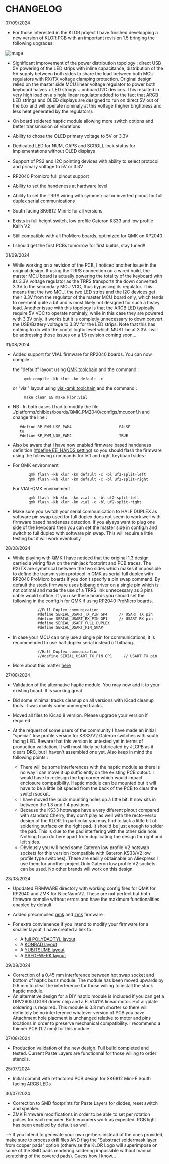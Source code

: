# CHANGELOG

07/09/2024
-  For those interested in the KLOR project I have finished developping a new version of KLOR PCB with an important revision 1.5 bringing the following upgrades:

![image](https://github.com/user-attachments/assets/d352a5f1-c9b1-4716-9df1-823539923590)


   -  Significant improvement of the power distribution topology : direct USB 5V powering of the LED strips with inline capacitance, distribution of the 5V supply between both sides to share the load between both MCU regulators with RX/TX voltage clamping protection. Original design relied on the master side MCU linear voltage regulator to power both keyboard halves + LED strings + onboard I2C devices. This resulted in very high load on a single linear regulator added to the fact that ARGB LED strings and OLED displays are designed to run on direct 5V out of the box and will operate nominaly at this voltage (higher brightness and less heat generated by the regulators).
   -  On board soldered haptic module allowing more switch options and better transmission of vibrations
   -  Ability to chose the OLED primary voltage to 5V or 3.3V
   -  Dedicated LED for NUM, CAPS and SCROLL lock status for implementations without OLED displays
   -  Support of PS2 and I2C pointing devices with ability to select protocol and primary voltage to 5V or 3.3V
   -  RP2040 Promicro full pinout support
   -  Ability to set the handeness at hardware level
   -  Ability to set the TRRS wiring with symmetrical or inverted pinout for full duplex serial communications  
   -  South facing SK6812 Mini-E for all versions
   -  Exists in full height switch, low profile Gateron KS33 and low profile Kailh V2
   -  Still compatible with all ProMicro boards, optimized for QMK on RP2040

-  I should get the first PCBs tomorrow for first builds, stay tuned!!

01/09/2024
-  While working on a revision of the PCB, I noticed another issue in the original design. If using the TRRS connection on a wired build, the master MCU board is actually powering the totality of the keyboard with its 3.3V voltage regulator as the TRRS transports the down converted 3.3V to the secondary MCU VCC, thus bypassing its regulator. This means that the two MCU, the two LED strips and the I2C devices get their 3.3V from the regulator of the master MCU board only, which tends to overheat quite a bit and is most likely not designed for such a heavy load. Another issue with this topology is that the ARGB LED typically require 5V VCC to operate nominaly, while in this case they are powered with 3.3V only. It works but it is completly unnecessary to down convert the USB/Battery voltage to 3.3V for the LED strips. Note that this has nothing to do with the contol logfic level which MUST be at 3.3V. I will be addressing those issues on a 1.5 revision coming soon...

31/08/2024
-  Added support for VIAL firmware for RP2040 boards. You can now compile :
   
      the "default" layout using [QMK toolchain](https://github.com/qmk/qmk_firmware) and the command :

            qmk compile -kb klor -km default -c
   
      or "vial" layout using [vial-qmk toolchain](https://github.com/vial-kb/vial-qmk) and the command :

            make clean && make klor:vial
   
-   NB : In both cases I had to modify the file ./platforms/chibios/boards/QMK_PM2040/configs/mcuconf.h and change the line :

           #define RP_PWM_USE_PWM4                     FALSE
           to
           #define RP_PWM_USE_PWM4                     TRUE
    
-   Also be aware that I have now enabled firmware based handeness definition ([#define EE_HANDS setting](https://docs.qmk.fm/features/split_keyboard)) so you should flash the firmware using the following commands for left and right keyboard sides :
-   
   For QMK environment
    
             qmk flash -kb klor -km default -c -bl uf2-split-left
             qmk flash -kb klor -km default -c -bl uf2-split-right
    
  For VIAL-QMK environment
     
             qmk flash -kb klor -km vial -c -bl uf2-split-left
             qmk flash -kb klor -km vial -c -bl uf2-split-right

-  Make sure you switch your serial communication to HALF DUPLEX as software pin swap used for full duplex does not seem to work well with firmware based handeness detection. If you alyays want to plug one side of the keyboard then you can set the master side in config.h and switch to full duplex with software pin swap. This will require a little testing but it will work eventually

28/08/2024
-  While playing with QMK I have noticed that the original 1.3 design carried a wiring flaw on the minijack footprint and PCB traces. The RX/TX are symetrical between the two sides which makes it impossible to define the transmission protocol in QMK as serial full duplex with RP2040 ProMicro boards if you don't specify a pin swap command. By default the stock firmware uses bitbang driver on a single pin which is not optimal and made the use of a TRRS link unnecessary as 3 pins cable would suffice. If you use these boards you should set the following in the config.h for QMK if using RP2040 ProMicro boards.
      
                  //Full Duplex communication
                  #define SERIAL_USART_TX_PIN GP4     // USART TX pin
                  #define SERIAL_USART_RX_PIN GP1     // USART RX pin
                  #define SERIAL_USART_FULL_DUPLEX
                  #define SERIAL_USART_PIN_SWAP

-  In case your MCU can only use a single pin for communications, it is recommended to use half duplex serial instead of bitbang.
      
                  //Half Duplex communication
                  //#define SERIAL_USART_TX_PIN GP1     // USART TX pin
       
-  More about this matter [here](https://docs.qmk.fm/drivers/serial)

27/08/2024
-  Validation of the alternative haptic module. You may now add it to your existing board. It is working great
-  Did some minimal tracks cleanup on all versions with Kicad cleanup tools. It was mainly some unmerged tracks.
-  Moved all files to Kicad 8 version. Please upgrade your version if required.
-  At the request of some users of the community I have made an initial "special" low profile version for KS33/V2 Gateron switches with south facing LED. Beware that this version is untested yet in terms of production validation. It will most likely be fabricated by JLCPB as it clears DRC, but I haven't assembled one yet. Also keep in mind the following points :

    - There will be some interferences with the haptic module as there is no way I can move it up sufficiently on the existing PCB cutout. I would have to redesign the top corner which would impact enclosure compatibility. Haptic module can be mounted but it will have to be a little bit spaced from the back of the PCB to clear the switch socket.
    - I have moved the puck mounting holes up a little bit. It now sits in between the 1.3 and 1.4 positions
    - Because the KS33 hotswaps have a very diferent pinout compared with standard Cherry, they don't play as well with the recto-verso design of the KLOR. In particular you may find to lack a little bit of soldering surface on the right pad. It should be just enough to solder the pad. This is due to the pad interfering with the other side hole. Nothing I can do here apart from duplicating the design for right and left sides.
    - Obviously you will need some Gateron low profile V2 hotswap sockets for this version (compatible with Gateron KS33/V2 low profile type switches). These are easilly obtainable on Aliexpress I use them for another project.Only Gateron low profile V2 sockets can be used. No other brands will work on this design.

23/08/2024
-  Upddated FIRMWARE directory with working config files for QMK for RP2040 and ZMK for NiceNanoV2. These are not perfect but both firmware compile without errors and have the maximum functionalities enabled by default.
-  Added precompiled [qmk](https://github.com/Lefuneste83/KLOR/tree/main/FIRMWARE/Ready-to-flash/qmk-RP2040) and [zmk](https://github.com/Lefuneste83/KLOR/tree/main/FIRMWARE/Ready-to-flash/zmk-NiceNanoV2) firmware
-  For extra convienence if you intend to modify your firmware for a smaller layout, I have created a link to :

    -  A [full POLYDACTYL layout](http://www.keyboard-layout-editor.com/#/gists/8ff2b448f2ef6c56c2b932e83ebf040f)
    -  A [KONRAD layout](http://www.keyboard-layout-editor.com/#/gists/49ff09e68b46feb39760467424a4601a)
    -  A [YUBITSUME layout](http://www.keyboard-layout-editor.com/#/gists/dc3fdb427b3102ccbf85252e2e278918)
    -  A [SAEGEWERK layout](http://www.keyboard-layout-editor.com/#/gists/b3775d73a84de0d544ea3bf84bafb047)

09/08/2024
- Correction of a 0.45 mm interference between hot swap socket and bottom of haptic buzz module. The module has been moved upwards by 0.6 mm to clear the interference for those willing to install the stock haptic module.
- An alternative design for a DIY haptic module is included if you can get a DRV2605LDGSR driver chip and a ELV1411A linear motor. Hot air/plate soldering is required. This module is 0.8 mm shorter so there will definitely be no interference whatever version of PCB you have. Attachment hole placment is unchanged relative to motor and pins locations in order to preserve mechanical compatibility. I recommend a thinner PCB (1.2 mm) for this module.

07/08/2024
-  Production validation of the new design. Full build completed and tested. Current Paste Layers are functionnal for those willing to order stencils.

25/07/2024
-  Initial commit with refactored PCB design for SK6812 Mini-E South facing ARGB LEDs

30/07/2024
-  Correction to SMD footprints for Paste Layers for diodes, reset switch and speaker.
-  ZMK Firmware modifications in order to be able to set per rotation pulses for each encoder. Both encoders work as expected. RGB light has been enabled by default as well.

--> If you intend to generate your own gerbers instead of the ones provided, make sure to process drill files AND flag the "Substract soldermask layer from copper pads" option (otherwise the KLOR Logo will superimpose on some of the SMD pads rendering soldering impossible without manual scratching of the covered pads). Guess how I know...
